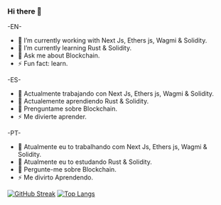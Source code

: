 ### Hi there 👋

 -EN-   
 
- 🔭 I’m currently working with Next Js, Ethers js, Wagmi & Solidity.
- 🌱 I’m currently learning Rust & Solidity.
- 💬 Ask me about Blockchain.
- ⚡ Fun fact: learn.

-ES- 
   
- 🔭 Actualmente trabajando con Next Js, Ethers js, Wagmi & Solidity.
- 🌱 Actualemente aprendiendo Rust & Solidity.
- 💬 Prenguntame sobre Blockchain.
- ⚡ Me divierte aprender.

-PT-
- 🔭 Atualmente eu to trabalhando com Next Js, Ethers js, Wagmi & Solidity.
- 🌱 Atualmente eu to estudando Rust & Solidity.
- 💬 Pergunte-me sobre Blockchain.
- ⚡ Me divirto Aprendendo.


[![GitHub Streak](https://streak-stats.demolab.com?user=tomi204&theme=dark&hide_border=true)](https://git.io/streak-stats)
[![Top Langs](https://github-readme-stats.vercel.app/api/top-langs/?username=tomi204&layout=compact&theme=dark&hide_border=false)](https://github.com/anuraghazra/github-readme-stats)


